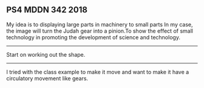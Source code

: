 ## PS4 MDDN 342 2018

My idea is to displaying large parts in machinery to small parts
In my case, the image will turn the Judah gear into a pinion.To show the effect of small technology in promoting the development of science and technology.
______________________________________

Start on working out the shape.
_____________________________

I tried with the class example to make it move and want to make it have a circulatory movement like gears. 